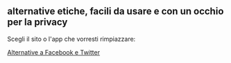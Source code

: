 ## alternative etiche, facili da usare e con un occhio per la privacy

Scegli il sito o l'app che vorresti rimpiazzare: 

[Alternative a Facebook e Twitter](facebook)
